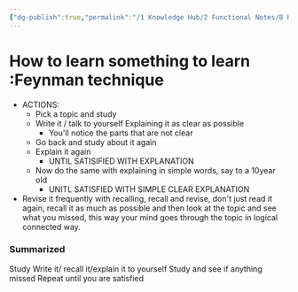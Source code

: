 ```yaml
---
{"dg-publish":true,"permalink":"/1 Knowledge Hub/2 Functional Notes/B How To/How to learn Something/","noteIcon":""}
---
```


# How to learn something to learn :Feynman technique

- ACTIONS:
    - Pick a topic and study
    - Write it / talk to yourself Explaining it as clear as possible
        - You'll notice the parts that are not clear
    - Go back and study about it again
    - Explain it again
        - UNTIL SATISIFIED WITH EXPLANATION
    - Now do the same with explaining in simple words, say to a 10year old
        - UNITL SATISFIED WITH SIMPLE CLEAR EXPLANATION
- Revise it frequently with recalling, recall and revise, don't just read it again, recall it as much as possible and then look at the topic and see what you missed, this way your mind goes through the topic in logical connected way.

### Summarized

Study Write it/ recall it/explain it to yourself Study and see if anything missed Repeat until you are satisfied